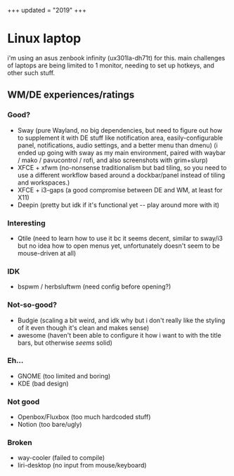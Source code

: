 +++
updated = "2019"
+++
# Linux laptop
i'm using an asus zenbook infinity (ux301la-dh71t) for this. main challenges of laptops are being limited to 1 monitor, needing to set up hotkeys, and other such stuff.

## WM/DE experiences/ratings

### Good?
- Sway (pure Wayland, no big dependencies, but need to figure out how to supplement it with DE stuff like notification area, easily-configurable panel, notifications, audio settings, and a better menu than dmenu) (i ended up going with sway as my main environment, paired with waybar / mako / pavucontrol / rofi, and also screenshots with grim+slurp)
- XFCE + xfwm (no-nonsense traditionalism but bad tiling, so you need to use a different workflow based around a dockbar/panel instead of tiling and workspaces.)
- XFCE + i3-gaps (a good compromise between DE and WM, at least for X11)
- Deepin (pretty but idk if it's functional yet -- play around more with it)

### Interesting
- Qtile (need to learn how to use it bc it seems decent, similar to sway/i3 but no idea how to open menus yet, unfortunately doesn't seem to be mouse-driven at all)

### IDK
- bspwm / herbsluftwm (need config before opening?)

### Not-so-good?
- Budgie (scaling a bit weird, and idk why but i don't really like the styling of it even though it's clean and makes sense)
- awesome (haven't been able to configure it how i want to with the title bars, but otherwise *seems* solid)

### Eh...
- GNOME (too limited and boring)
- KDE (bad design)

### Not good
- Openbox/Fluxbox (too much hardcoded stuff)
- Notion (too bare/ugly)

### Broken
- way-cooler (failed to compile)
- liri-desktop (no input from mouse/keyboard)
